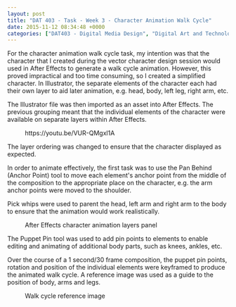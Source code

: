 ```yaml
---
layout: post
title: "DAT 403 - Task - Week 3 - Character Animation Walk Cycle"
date: 2015-11-12 08:34:48 +0000
categories: ["DAT403 - Digital Media Design", "Digital Art and Technology"]
---
```


For the character animation walk cycle task, my intention was that the character that I created during the vector character design session would used in After Effects to generate a walk cycle animation. However, this proved impractical and too time consuming, so I created a simplified character. In Illustrator, the separate elements of the character each had their own layer to aid later animation, e.g. head, body, left leg, right arm, etc.

The Illustrator file was then imported as an asset into After Effects. The previous grouping meant that the individual elements of the character were available on separate layers within After Effects.

<figure><div>
https://youtu.be/VUR-QMgxl1A
</div></figure>

The layer ordering was changed to ensure that the character displayed as expected.

In order to animate effectively, the first task was to use the Pan Behind (Anchor Point) tool to move each element's anchor point from the middle of the composition to the appropriate place on the character, e.g. the arm anchor points were moved to the shoulder.

Pick whips were used to parent the head, left arm and right arm to the body to ensure that the animation would work realistically.

<figure><a href="{{ site.baseurl }}/wp-content/uploads/2023/05/after-effects-character-animation-layers.jpg"><img src="https://www.circleseven.co.uk/wp-content/uploads/2023/05/after-effects-character-animation-layers.jpg" alt=""/ loading="lazy"></a><figcaption>After Effects character animation layers panel</figcaption></figure>

The Puppet Pin tool was used to add pin points to elements to enable editing and animating of additional body parts, such as knees, ankles, etc.

Over the course of a 1 second/30 frame composition, the puppet pin points, rotation and position of the individual elements were keyframed to produce the animated walk cycle. A reference image was used as a guide to the position of body, arms and legs.

<figure><a href="{{ site.baseurl }}/wp-content/uploads/2023/05/walk-cycle.gif"><img src="https://www.circleseven.co.uk/wp-content/uploads/2023/05/walk-cycle.gif" alt=""/ loading="lazy"></a><figcaption>Walk cycle reference image</figcaption></figure>
